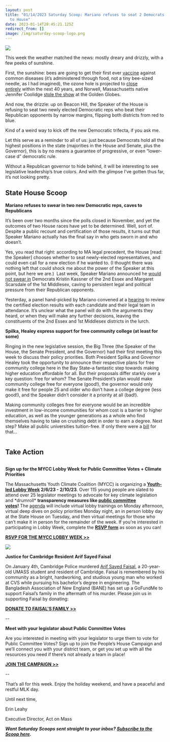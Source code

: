 ```yaml
---
layout: post
title: "01/14/2023 Saturday Scoop: Mariano refuses to seat 2 Democrats elected
  to House"
date: 2023-01-14T20:45:21.125Z
redirect_from: []
image: /img/saturday-scoop-logo.png
---
```

![](https://nvlupin.blob.core.windows.net/images/van/EA/EA007/1/90151/images/Saturday%20Scoop.png)

This week the weather matched the news: mostly dreary and drizzly, with a few peeks of sunshine. 

First, the sunshine: bees are going to get their first ever [vaccine](https://www.nytimes.com/2023/01/07/science/honeybee-vaccine.html?utm_medium=&emci=4f368853-7693-ed11-9d7b-00224832e811&emdi=ea000000-0000-0000-0000-000000000001&ceid={{ContactsEmailID}}) against common diseases (it’s administered through food, not a tiny bee-sized needle, as I had imagined), the ozone hole is projected to [close entirely](https://www.bbc.com/news/science-environment-64215660?utm_medium=&emci=4f368853-7693-ed11-9d7b-00224832e811&emdi=ea000000-0000-0000-0000-000000000001&ceid={{ContactsEmailID}}) within the next 40 years, and Norwell, Massachusetts native Jennifer Coolidge [stole the show](https://www.cnn.com/2023/01/11/entertainment/jennifer-coolidge-acceptance-speech-golden-globes/index.html?utm_medium=&emci=4f368853-7693-ed11-9d7b-00224832e811&emdi=ea000000-0000-0000-0000-000000000001&ceid={{ContactsEmailID}}) at the Golden Globes.  

And now, the drizzle: up on Beacon Hill, the Speaker of the House is refusing to seat two newly elected Democratic reps who beat their Republican opponents by narrow margins, flipping both districts from red to blue. 

Kind of a weird way to kick off the new Democratic trifecta, if you ask me.

Let this serve as a reminder to all of us: just because Democrats hold all the highest positions in the state (majorities in the House and Senate, plus the Governor), this is by no means a guarantee of progressive, or even “lower-case d” democratic rule. 

Without a Republican governor to hide behind, it will be interesting to see legislative leadership’s true colors. And with the glimpse I’ve gotten thus far, it’s not looking pretty.

## **State House Scoop**

**Mariano refuses to swear in two new Democratic reps, caves to Republicans**

It’s been over two months since the polls closed in November, and yet the outcomes of two House races have yet to be determined. Well, sort of. Despite a public recount and certification of those results, it turns out that Speaker Mariano actually has the final say in who gets sworn in and who doesn’t.

Yes, you read that right: according to MA legal precedent, the House \[read: the Speaker] chooses whether to seat newly-elected representatives, and could even call for a new election if he wanted to. (I thought there was nothing left that could shock me about the power of the Speaker at this point, but here we are.)  Last week, Speaker Mariano announced he [would not swear in](https://www.bostonglobe.com/2023/01/11/metro/no-election-is-safe-amid-rise-election-deniers-house-decision-delay-democrats-swearing-in-touches-nerve-party/?utm_medium=&emci=4f368853-7693-ed11-9d7b-00224832e811&emdi=ea000000-0000-0000-0000-000000000001&ceid={{ContactsEmailID}}) Democrats Kristin Kassner of the 2nd Essex and Margaret Scarsdale of the 1st Middlesex, caving to persistent legal and political pressure from their Republican opponents. 

Yesterday, a panel hand-picked by Mariano convened at a [hearing](https://commonwealthmagazine.org/politics/2-republicans-blame-human-error-in-unusual-election-challenge/?utm_medium=&emci=4f368853-7693-ed11-9d7b-00224832e811&emdi=ea000000-0000-0000-0000-000000000001&ceid={{ContactsEmailID}}) to review the certified election results with each candidate and their legal team in attendance. It’s unclear what the panel will do with the arguments they heard, or when they will make any further decisions, leaving the constituents of the 2nd Essex and 1st Middlesex districts in the lurch.

**Spilka, Healey express support for free community college (at least for some)**

Ringing in the new legislative session, the Big Three (the Speaker of the House, the Senate President, and the Governor) had their first meeting this week to discuss their policy priorities. Both President Spilka and Governor Healey took the opportunity to announce their respective plans for free community college here in the Bay State–a fantastic step towards making higher education affordable for all. But their proposals differ starkly over a key question: free for whom? The Senate President’s plan would make community college free for everyone (good!), the governor would only make it free for people 25 and older who don’t have a college degree (less good!), and the Speaker didn’t consider it a priority at all (bad!). 

Making community colleges free for everyone would be an incredible investment in low-income communities for whom cost is a barrier to higher education, as well as the younger generations as a whole who find themselves having to take on crushing debt in order to earn a degree. Next step? Make all public universities tuition-free. If only there were a [bill](https://malegislature.gov/Bills/192/H1339/Bills?utm_medium=&emci=4f368853-7693-ed11-9d7b-00224832e811&emdi=ea000000-0000-0000-0000-000000000001&ceid={{ContactsEmailID}}) for that…

![]()

## **Take Action**

![]()

**Sign up for the MYCC Lobby Week for Public Committee Votes + Climate Priorities**

The Massachusetts Youth Climate Coalition (MYCC) is organizing a **[Youth-led Lobby Week](https://docs.google.com/document/d/1Uk9B3IGQFGoXHD9w3IrHbhswNt6JimlV4e_PVjy4t7Q/edit?utm_medium=&emci=4f368853-7693-ed11-9d7b-00224832e811&emdi=ea000000-0000-0000-0000-000000000001&ceid={{ContactsEmailID}}) 2/6/23 - 2/10/23**. Over 115 young people are slated to attend over 25 legislator meetings to advocate for key climate legislation and \*drumroll\* **transparency measures like [public committee votes](https://actonmass.org/ballot-question/?utm_medium=&emci=4f368853-7693-ed11-9d7b-00224832e811&emdi=ea000000-0000-0000-0000-000000000001&ceid={{ContactsEmailID}})!** The [agenda](https://docs.google.com/document/d/1MNW8KmIQqf9p-4yhUFNPia3JW_nDzRdhNsqtryXIYQs/edit?utm_medium=&emci=4f368853-7693-ed11-9d7b-00224832e811&emdi=ea000000-0000-0000-0000-000000000001&ceid={{ContactsEmailID}}) will include virtual lobby trainings on Monday afternoon, virtual deep dives on policy priorities Monday night, an in person lobby day at the State House on Tuesday, and then virtual meetings for those who can’t make it in person for the remainder of the week. If you're interested in participating in Lobby Week, complete the **[RSVP form](https://forms.gle/eUwZ5bEHVcegCmKs5?utm_medium=&emci=4f368853-7693-ed11-9d7b-00224832e811&emdi=ea000000-0000-0000-0000-000000000001&ceid={{ContactsEmailID}})** as soon as you can!

**[RSVP FOR THE MYCC LOBBY WEEK >>](https://forms.gle/eUwZ5bEHVcegCmKs5?utm_medium=&emci=4f368853-7693-ed11-9d7b-00224832e811&emdi=ea000000-0000-0000-0000-000000000001&ceid={{ContactsEmailID}})**

![](/img/010120_1360505.jpg.2000x1333_q95_crop-smart_upscale.jpg)

**Justice for Cambridge Resident Arif Sayed Faisal**

On January 4th, Cambridge Police murdered [Arif Sayed Faisal](https://www.wbur.org/news/2023/01/13/cambridge-arif-sayed-faisal-police-shooting-community-mourns?utm_medium=&emci=4f368853-7693-ed11-9d7b-00224832e811&emdi=ea000000-0000-0000-0000-000000000001&ceid={{ContactsEmailID}}), a 20-year-old UMASS student and resident of Cambridge. Faisal is remembered by his community as a bright, hardworking, and studious young man who worked at CVS while pursuing his bachelor’s degree in engineering. The Bangladesh Association of New England (BANE) has set up a GoFundMe to support Faisal’s family in the aftermath of his murder. Please join us in supporting Faisal by donating:

**[DONATE TO FAISAL'S FAMILY >>](https://www.gofundme.com/f/Support-Sayed-Arif-Faisals-Family?utm_medium=&emci=4f368853-7693-ed11-9d7b-00224832e811&emdi=ea000000-0000-0000-0000-000000000001&ceid={{ContactsEmailID}})**

\--

**Meet with your legislator about Public Committee Votes**

Are you interested in meeting with your legislator to urge them to vote for Public Committee Votes? Sign up to join the People’s House Campaign and we’ll connect you with your district team, or get you set up with all the resources you need if there’s not already a team in place!

**[JOIN THE CAMPAIGN >>](https://secure.everyaction.com/8Vdbj-xARkSGDEWIEJVEFA2?utm_medium=&emci=4f368853-7693-ed11-9d7b-00224832e811&emdi=ea000000-0000-0000-0000-000000000001&ceid={{ContactsEmailID}})**

\--

That’s all for this week. Enjoy the holiday weekend, and have a peaceful and restful MLK day. 

Until next time,

Erin Leahy

Executive Director, Act on Mass

***Want Saturday Scoops sent straight to your inbox? [Subscribe to the Scoop here](https://secure.everyaction.com/1iWRboEfXUyjUvBt5HMoZw2).***